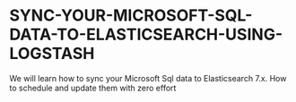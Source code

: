 # SYNC-YOUR-MICROSOFT-SQL-DATA-TO-ELASTICSEARCH-USING-LOGSTASH
We will learn how to sync your Microsoft Sql data to Elasticsearch 7.x. How to schedule and update them with zero effort
